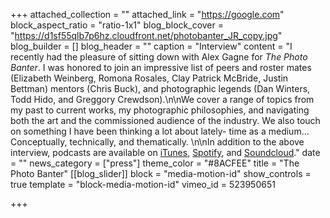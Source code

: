 +++
attached_collection = ""
attached_link = "https://google.com"
block_aspect_ratio = "ratio-1x1"
blog_block_cover = "https://d1sf55qlb7p6hz.cloudfront.net/photobanter_JR_copy.jpg"
blog_builder = []
blog_header = ""
caption = "Interview"
content = "I recently had the pleasure of sitting down with Alex Gagne for _The Photo Banter_. I was honored to join an impressive list of peers and roster mates (Elizabeth Weinberg, Romona Rosales, Clay Patrick McBride, Justin Bettman) mentors (Chris Buck), and photographic legends (Dan Winters, Todd Hido, and Greggory Crewdson).\n\nWe cover a range of topics from my past to current works, my photographic philosophies, and navigating both the art and the commissioned audience of the industry. We also touch on something I have been thinking a lot about lately- time as a medium... Conceptually, technically, and thematically. ⁠⁠\n\nIn addition to the above interview, podcasts are available on [iTunes](applewebdata://070D4C19-2D6C-4F8F-A814-0265BF576DEB/I%20recently%20had%20the%20pleasure%20of%20sitting%20down%20with%20Alex%20Gagne%20for%20The%20Photo%20Banter.%20I%20was%20honored%20to%20join%20an%20impressive%20list%20of%20peers%20and%20roster%20mates%20(Elizabeth%20Weinberg,%20Romona%20Rosales,%20Clay%20Patrick%20McBride,%20Justin%20Bettman)%20mentors%20(Chris%20Buck),%20and%20photographic%20legends%20(Dan%20Winters,%20Todd%20Hido,%20and%20Greggory%20Crewdson).%20%20%20We%20cover%20a%20range%20of%20topics%20from%20my%20past%20to%20current%20works,%20my%20photographic%20philosophies,%20and%20navigating%20both%20the%20art%20and%20the%20commissioned%20audience%20of%20the%20industry.%20We%20also%20touch%20on%20something%20I%20have%20been%20thinking%20a%20lot%20about%20lately-%20time%20as%20a%20medium...%20Conceptually,%20technically,%20and%20thematically.%20%E2%81%A0%E2%81%A0%20%20In%20addition%20to%20the%20above%20interview,%20podcasts%20are%20available%20on%20iTunes,%20Spotify,%20and%20Soundcloud.), [Spotify](https://open.spotify.com/show/7tGIEpY38SC7kHTzIODESh?si=yN1KAbB5R2OUrIsgthaQkg), and [Soundcloud](https://soundcloud.com/thephotobanter/jesse-rieser)."
date = ""
news_category = ["press"]
theme_color = "#8ACFEE"
title = "The Photo Banter"
[[blog_slider]]
block = "media-motion-id"
show_controls = true
template = "block-media-motion-id"
vimeo_id = 523950651

+++
